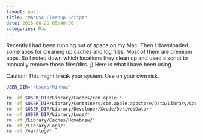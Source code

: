 ```yaml
---
layout: post
title: "MacOSX Cleanup Script"
date: 2015-06-29 05:40:00
categories: Mac
---
```

Recently I had been running out of space on my Mac. Then I downloaded some
apps for cleaning up caches and log files. Most of them are premium apps. So I
noted down which locations they clean up and used a script to manually remove
those files/dirs. ;) Here is what I have been using.

Caution: This might break your system. Use on your own risk.

```bash
USER_DIR='/Users/Minhaz'

rm -rf $USER_DIR/Library/Caches/com.apple.*
rm -rf $USER_DIR/Library/Containers/com.apple.appstore/Data/Library/Caches/*
rm -rf $USER_DIR/Library/Developer/Xcode/DerivedData/*
rm -rf $USER_DIR/Library/Logs/*
rm -rf /Library/Caches/Homebrew/*
rm -rf /Library/Logs/*
rm -rf /var/log/*
```